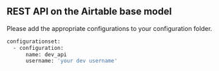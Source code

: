 ## REST API on the Airtable base model <a name="context"></a>

Please add the appropriate configurations to your configuration folder.

```bash
configurationset:
  - configuration:
      name: dev_api
      username: 'your dev username'
```